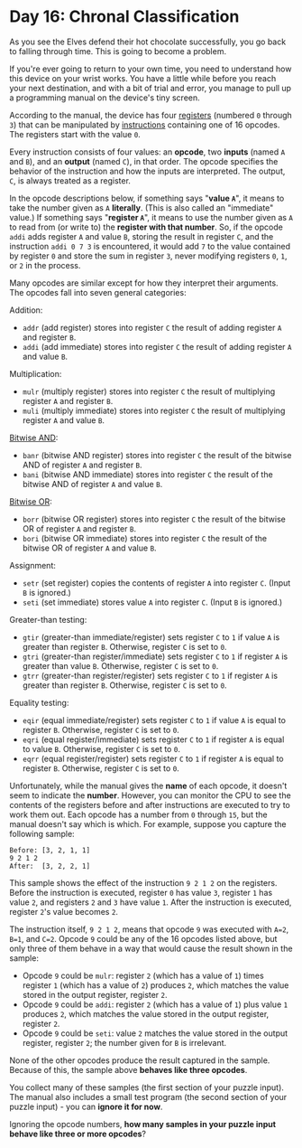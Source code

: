 # Day 16: Chronal Classification
As you see the Elves defend their hot chocolate successfully, you go back to falling through time. This is going to 
become a problem.

If you're ever going to return to your own time, you need to understand how this device on your wrist works. You have a 
little while before you reach your next destination, and with a bit of trial and error, you manage to pull up a 
programming manual on the device's tiny screen.

According to the manual, the device has four [registers](https://en.wikipedia.org/wiki/Hardware_register) (numbered `0` 
through `3`) that can be manipulated by 
[instructions](https://en.wikipedia.org/wiki/Instruction_set_architecture#Instructions) containing one of 16 opcodes. 
The registers start with the value `0`.

Every instruction consists of four values: an **opcode**, two **inputs** (named `A` and `B`), and an **output** (named 
`C`), in that order. The opcode specifies the behavior of the instruction and how the inputs are interpreted. The 
output, `C`, is always treated as a register.

In the opcode descriptions below, if something says "**value `A`**", it means to take the number given as `A` 
**literally**. (This is also called an "immediate" value.) If something says "**register `A`**", it means to use the 
number given as `A` to read from (or write to) the **register with that number**. So, if the opcode `addi` adds register 
`A` and value `B`, storing the result in register `C`, and the instruction `addi 0 7 3` is encountered, it would add `7` 
to the value contained by register `0` and store the sum in register `3`, never modifying registers `0`, `1`, or `2` in 
the process.

Many opcodes are similar except for how they interpret their arguments. The opcodes fall into seven general categories:

Addition:
* `addr` (add register) stores into register `C` the result of adding register `A` and register `B`.
* `addi` (add immediate) stores into register `C` the result of adding register `A` and value `B`.

Multiplication:
* `mulr` (multiply register) stores into register `C` the result of multiplying register `A` and register `B`.
* `muli` (multiply immediate) stores into register `C` the result of multiplying register `A` and value `B`.

[Bitwise AND](https://en.wikipedia.org/wiki/Bitwise_AND):
* `banr` (bitwise AND register) stores into register `C` the result of the bitwise AND of register `A` and register `B`.
* `bani` (bitwise AND immediate) stores into register `C` the result of the bitwise AND of register `A` and value `B`.

[Bitwise OR](https://en.wikipedia.org/wiki/Bitwise_OR):
* `borr` (bitwise OR register) stores into register `C` the result of the bitwise OR of register `A` and register `B`.
* `bori` (bitwise OR immediate) stores into register `C` the result of the bitwise OR of register `A` and value `B`.

Assignment:
* `setr` (set register) copies the contents of register `A` into register `C`. (Input `B` is ignored.)
* `seti` (set immediate) stores value `A` into register `C`. (Input `B` is ignored.)

Greater-than testing:
* `gtir` (greater-than immediate/register) sets register `C` to `1` if value `A` is greater than register `B`. 
Otherwise, register `C` is set to `0`.
* `gtri` (greater-than register/immediate) sets register `C` to `1` if register `A` is greater than value `B`. 
Otherwise, register `C` is set to `0`.
* `gtrr` (greater-than register/register) sets register `C` to `1` if register `A` is greater than register `B`. 
Otherwise, register `C` is set to `0`.

Equality testing:
* `eqir` (equal immediate/register) sets register `C` to `1` if value `A` is equal to register `B`. Otherwise, register 
`C` is set to `0`.
* `eqri` (equal register/immediate) sets register `C` to `1` if register `A` is equal to value `B`. Otherwise, register 
`C` is set to `0`.
* `eqrr` (equal register/register) sets register `C` to `1` if register `A` is equal to register `B`. Otherwise, 
register `C` is set to `0`.

Unfortunately, while the manual gives the **name** of each opcode, it doesn't seem to indicate the **number**. However, 
you can monitor the CPU to see the contents of the registers before and after instructions are executed to try to work 
them out. Each opcode has a number from `0` through `15`, but the manual doesn't say which is which. For example, 
suppose you capture the following sample:
```
Before: [3, 2, 1, 1]
9 2 1 2
After:  [3, 2, 2, 1]
```
This sample shows the effect of the instruction `9 2 1 2` on the registers. Before the instruction is executed, register 
`0` has value `3`, register `1` has value `2`, and registers `2` and `3` have value `1`. After the instruction is 
executed, register `2`'s value becomes `2`.

The instruction itself, `9 2 1 2`, means that opcode `9` was executed with `A=2`, `B=1`, and `C=2`. Opcode `9` could be 
any of the 16 opcodes listed above, but only three of them behave in a way that would cause the result shown in the 
sample:
* Opcode `9` could be `mulr`: register `2` (which has a value of `1`) times register `1` (which has a value of `2`) 
produces `2`, which matches the value stored in the output register, register `2`.
* Opcode `9` could be `addi`: register `2` (which has a value of `1`) plus value `1` produces `2`, which matches the 
value stored in the output register, register `2`.
* Opcode `9` could be `seti`: value `2` matches the value stored in the output register, register `2`; the number given 
for `B` is irrelevant.

None of the other opcodes produce the result captured in the sample. Because of this, the sample above **behaves like 
three opcodes**.

You collect many of these samples (the first section of your puzzle input). The manual also includes a small test 
program (the second section of your puzzle input) - you can **ignore it for now**.

Ignoring the opcode numbers, **how many samples in your puzzle input behave like three or more opcodes**?
